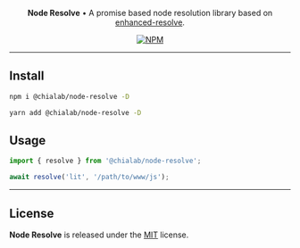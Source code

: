 <p align="center">
    <strong>Node Resolve</strong> • A promise based node resolution library based on <a href="https://github.com/webpack/enhanced-resolve">enhanced-resolve</a>.
</p>

<p align="center">
    <a href="https://www.npmjs.com/package/@chialab/node-resolve"><img alt="NPM" src="https://img.shields.io/npm/v/@chialab/node-resolve.svg?style=flat-square"></a>
</p>

---

## Install

```sh
npm i @chialab/node-resolve -D
```

```sh
yarn add @chialab/node-resolve -D
```

## Usage

```js
import { resolve } from '@chialab/node-resolve';

await resolve('lit', '/path/to/www/js');
```

---

## License

**Node Resolve** is released under the [MIT](https://github.com/chialab/rna/blob/main/packages/node-resolve/LICENSE) license.
